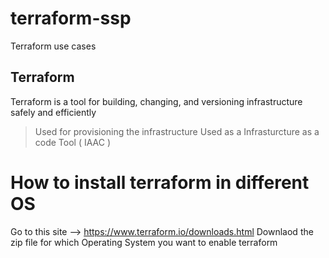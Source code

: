 # terraform-ssp
Terraform use cases

## Terraform
Terraform is a tool for building, changing, and versioning infrastructure safely and efficiently
> Used for provisioning the infrastructure
> Used as a Infrasturcture as a code Tool ( IAAC )

# How to install terraform in different OS
Go to this site --> https://www.terraform.io/downloads.html
Downlaod the zip file for which Operating System you want to enable terraform
